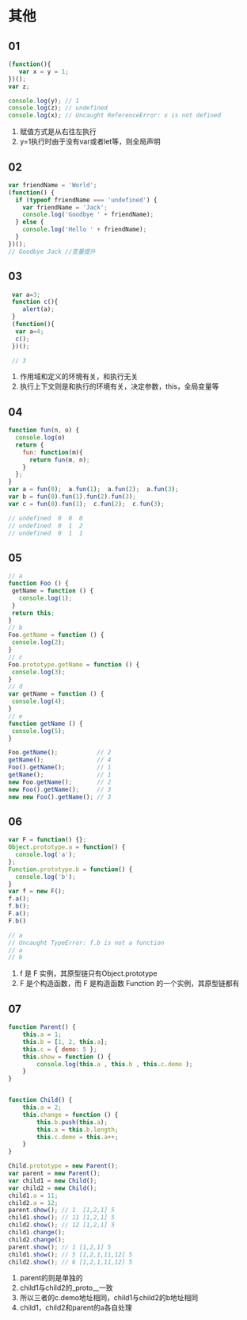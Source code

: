 # 其他

## 01

```js
(function(){
   var x = y = 1;
})();
var z;

console.log(y); // 1
console.log(z); // undefined
console.log(x); // Uncaught ReferenceError: x is not defined
```

1. 赋值方式是从右往左执行
2. y=1执行时由于没有var或者let等，则全局声明

## 02

```js
var friendName = 'World';
(function() {
  if (typeof friendName === 'undefined') {
    var friendName = 'Jack';
    console.log('Goodbye ' + friendName);
  } else {
    console.log('Hello ' + friendName);
  }
})();
// Goodbye Jack //变量提升
```

## 03

```js
 var a=3;
 function c(){
    alert(a);
 }
 (function(){
  var a=4;
  c();
 })();

 // 3
 ```

1. 作用域和定义的环境有关，和执行无关
2. 执行上下文则是和执行的环境有关，决定参数，this，全局变量等

## 04

```js
function fun(n, o) {
  console.log(o)
  return {
    fun: function(m){
      return fun(m, n);
    }
  };
}
var a = fun(0);  a.fun(1);  a.fun(2);  a.fun(3);
var b = fun(0).fun(1).fun(2).fun(3);
var c = fun(0).fun(1);  c.fun(2);  c.fun(3);

// undefined  0  0  0
// undefined  0  1  2
// undefined  0  1  1
```

## 05

```js
// a
function Foo () {
 getName = function () {
   console.log(1);
 }
 return this;
}
// b
Foo.getName = function () {
 console.log(2);
}
// c
Foo.prototype.getName = function () {
 console.log(3);
}
// d
var getName = function () {
 console.log(4);
}
// e
function getName () {
 console.log(5);
}

Foo.getName();           // 2
getName();               // 4
Foo().getName();         // 1
getName();               // 1 
new Foo.getName();       // 2
new Foo().getName();     // 3
new new Foo().getName(); // 3
```

## 06

```js
var F = function() {};
Object.prototype.a = function() {
  console.log('a');
};
Function.prototype.b = function() {
  console.log('b');
}
var f = new F();
f.a();
f.b();
F.a();
F.b()

// a
// Uncaught TypeError: f.b is not a function
// a
// b
```

1. f 是 F 实例，其原型链只有Object.prototype
2. F 是个构造函数，而 F 是构造函数 Function 的一个实例，其原型链都有

## 07

```js
function Parent() {
    this.a = 1;
    this.b = [1, 2, this.a];
    this.c = { demo: 5 };
    this.show = function () {
        console.log(this.a , this.b , this.c.demo );
    }
}


function Child() {
    this.a = 2;
    this.change = function () {
        this.b.push(this.a);
        this.a = this.b.length;
        this.c.demo = this.a++;
    }
}

Child.prototype = new Parent();
var parent = new Parent(); 
var child1 = new Child(); 
var child2 = new Child();
child1.a = 11;
child2.a = 12;
parent.show(); // 1  [1,2,1] 5
child1.show(); // 11 [1,2,1] 5
child2.show(); // 12 [1,2,1] 5
child1.change();
child2.change();
parent.show(); // 1 [1,2,1] 5
child1.show(); // 5 [1,2,1,11,12] 5
child2.show(); // 6 [1,2,1,11,12] 5
```

1. parent的则是单独的
2. child1与child2的_proto__一致
3. 所以三者的c.demo地址相同，child1与child2的b地址相同
4. child1，child2和parent的a各自处理
